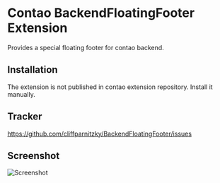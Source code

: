 Contao BackendFloatingFooter Extension
======================================

Provides a special floating footer for contao backend.


Installation
------------

The extension is not published in contao extension repository.
Install it manually.


Tracker
-------

https://github.com/cliffparnitzky/BackendFloatingFooter/issues


Screenshot
----------

![Screenshot](https://raw.github.com/cliffparnitzky/BackendFloatingFooter/master/screenshot.jpg)